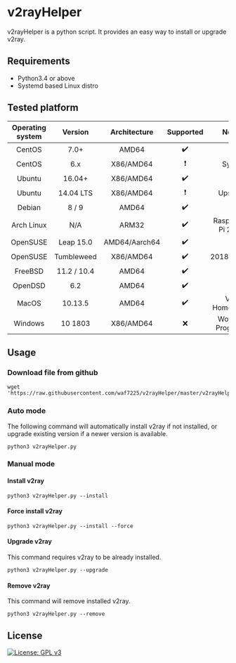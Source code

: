 # v2rayHelper
v2rayHelper is a python script. It provides an easy way to install or upgrade v2ray.

## Requirements
* Python3.4 or above
* Systemd based Linux distro

## Tested platform
| Operating system | Version     | Architecture | Supported                | Note                 |
| :-----------: |:-------------: | :----------: | :----------------------: | :------------------: |
| CentOS        | 7.0+           | AMD64        | :heavy_check_mark:       |                      |
| CentOS        | 6.x            | X86/AMD64    | :heavy_exclamation_mark: | SysV                 |
| Ubuntu        | 16.04+         | X86/AMD64    | :heavy_check_mark:       |                      |
| Ubuntu        | 14.04 LTS      | X86/AMD64    | :heavy_exclamation_mark: | Upstart              |
| Debian        | 8  / 9         | AMD64        | :heavy_check_mark:       |                      |
| Arch Linux    | N/A            | ARM32        | :heavy_check_mark:       | Raspberry Pi 2 B+    |
| OpenSUSE      | Leap 15.0      | AMD64/Aarch64| :heavy_check_mark:       |                      |
| OpenSUSE      | Tumbleweed     | X86/AMD64    | :heavy_check_mark:       | 2018.05.30           |
| FreeBSD       | 11.2 / 10.4    | AMD64        | :heavy_check_mark:       |                      |
| OpenDSD       | 6.2            | AMD64        | :heavy_check_mark:       |                      |
| MacOS         | 10.13.5        | AMD64        | :heavy_check_mark:       | Via Homebrew         |
| Windows       | 10 1803        | X86/AMD64    | :x:                      | Work In Progress     |

## Usage
### Download file from github
```shell
wget 'https://raw.githubusercontent.com/waf7225/v2rayHelper/master/v2rayHelper.py'
```

### Auto mode
The following command will automatically install v2ray if not installed, or upgrade existing version if a newer version is available.
```shell
python3 v2rayHelper.py
```

### Manual mode

#### Install v2ray
```shell
python3 v2rayHelper.py --install
```

#### Force install v2ray
```shell
python3 v2rayHelper.py --install --force
```

#### Upgrade v2ray
This command requires v2ray to be already installed.
```shell
python3 v2rayHelper.py --upgrade
```

#### Remove v2ray
This command will remove installed v2ray.
```shell
python3 v2rayHelper.py --remove
```

## License
[![License: GPL v3](https://img.shields.io/badge/License-GPL%20v3-blue.svg)](https://www.gnu.org/licenses/gpl-3.0)
